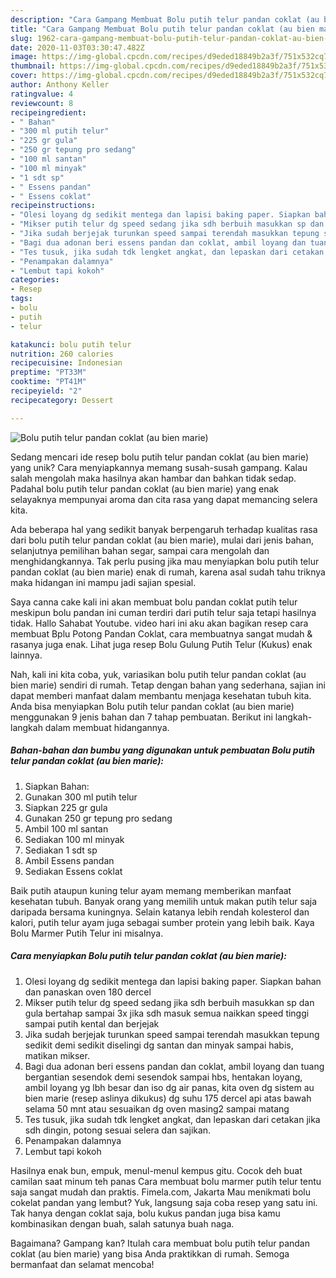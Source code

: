 ```yaml
---
description: "Cara Gampang Membuat Bolu putih telur pandan coklat (au bien marie) yang Bisa Manjain Lidah"
title: "Cara Gampang Membuat Bolu putih telur pandan coklat (au bien marie) yang Bisa Manjain Lidah"
slug: 1962-cara-gampang-membuat-bolu-putih-telur-pandan-coklat-au-bien-marie-yang-bisa-manjain-lidah
date: 2020-11-03T03:30:47.482Z
image: https://img-global.cpcdn.com/recipes/d9eded18849b2a3f/751x532cq70/bolu-putih-telur-pandan-coklat-au-bien-marie-foto-resep-utama.jpg
thumbnail: https://img-global.cpcdn.com/recipes/d9eded18849b2a3f/751x532cq70/bolu-putih-telur-pandan-coklat-au-bien-marie-foto-resep-utama.jpg
cover: https://img-global.cpcdn.com/recipes/d9eded18849b2a3f/751x532cq70/bolu-putih-telur-pandan-coklat-au-bien-marie-foto-resep-utama.jpg
author: Anthony Keller
ratingvalue: 4
reviewcount: 8
recipeingredient:
- " Bahan"
- "300 ml putih telur"
- "225 gr gula"
- "250 gr tepung pro sedang"
- "100 ml santan"
- "100 ml minyak"
- "1 sdt sp"
- " Essens pandan"
- " Essens coklat"
recipeinstructions:
- "Olesi loyang dg sedikit mentega dan lapisi baking paper. Siapkan bahan dan panaskan oven 180 dercel"
- "Mikser putih telur dg speed sedang jika sdh berbuih masukkan sp dan gula bertahap sampai 3x jika sdh masuk semua naikkan speed tinggi sampai putih kental dan berjejak"
- "Jika sudah berjejak turunkan speed sampai terendah masukkan tepung sedikit demi sedikit diselingi dg santan dan minyak sampai habis, matikan mikser."
- "Bagi dua adonan beri essens pandan dan coklat, ambil loyang dan tuang bergantian sesendok demi sesendok sampai hbs, hentakan loyang, ambil loyang yg lbh besar dan iso dg air panas, kita oven dg sistem au bien marie (resep aslinya dikukus) dg suhu 175 dercel api atas bawah selama 50 mnt atau sesuaikan dg oven masing2 sampai matang"
- "Tes tusuk, jika sudah tdk lengket angkat, dan lepaskan dari cetakan jika sdh dingin, potong sesuai selera dan sajikan."
- "Penampakan dalamnya"
- "Lembut tapi kokoh"
categories:
- Resep
tags:
- bolu
- putih
- telur

katakunci: bolu putih telur 
nutrition: 260 calories
recipecuisine: Indonesian
preptime: "PT33M"
cooktime: "PT41M"
recipeyield: "2"
recipecategory: Dessert

---
```



![Bolu putih telur pandan coklat (au bien marie)](https://img-global.cpcdn.com/recipes/d9eded18849b2a3f/751x532cq70/bolu-putih-telur-pandan-coklat-au-bien-marie-foto-resep-utama.jpg)

Sedang mencari ide resep bolu putih telur pandan coklat (au bien marie) yang unik? Cara menyiapkannya memang susah-susah gampang. Kalau salah mengolah maka hasilnya akan hambar dan bahkan tidak sedap. Padahal bolu putih telur pandan coklat (au bien marie) yang enak selayaknya mempunyai aroma dan cita rasa yang dapat memancing selera kita.

Ada beberapa hal yang sedikit banyak berpengaruh terhadap kualitas rasa dari bolu putih telur pandan coklat (au bien marie), mulai dari jenis bahan, selanjutnya pemilihan bahan segar, sampai cara mengolah dan menghidangkannya. Tak perlu pusing jika mau menyiapkan bolu putih telur pandan coklat (au bien marie) enak di rumah, karena asal sudah tahu triknya maka hidangan ini mampu jadi sajian spesial.

Saya canna cake kali ini akan membuat bolu pandan coklat putih telur meskipun bolu pandan ini cuman terdiri dari putih telur saja tetapi hasilnya tidak. Hallo Sahabat Youtube. video hari ini aku akan bagikan resep cara membuat Bplu Potong Pandan Coklat, cara membuatnya sangat mudah &amp; rasanya juga enak. Lihat juga resep Bolu Gulung Putih Telur (Kukus) enak lainnya.


Nah, kali ini kita coba, yuk, variasikan bolu putih telur pandan coklat (au bien marie) sendiri di rumah. Tetap dengan bahan yang sederhana, sajian ini dapat memberi manfaat dalam membantu menjaga kesehatan tubuh kita. Anda bisa menyiapkan Bolu putih telur pandan coklat (au bien marie) menggunakan 9 jenis bahan dan 7 tahap pembuatan. Berikut ini langkah-langkah dalam membuat hidangannya.

<!--inarticleads1-->

##### Bahan-bahan dan bumbu yang digunakan untuk pembuatan Bolu putih telur pandan coklat (au bien marie):

1. Siapkan  Bahan:
1. Gunakan 300 ml putih telur
1. Siapkan 225 gr gula
1. Gunakan 250 gr tepung pro sedang
1. Ambil 100 ml santan
1. Sediakan 100 ml minyak
1. Sediakan 1 sdt sp
1. Ambil  Essens pandan
1. Sediakan  Essens coklat


Baik putih ataupun kuning telur ayam memang memberikan manfaat kesehatan tubuh. Banyak orang yang memilih untuk makan putih telur saja daripada bersama kuningnya. Selain katanya lebih rendah kolesterol dan kalori, putih telur ayam juga sebagai sumber protein yang lebih baik. Kaya Bolu Marmer Putih Telur ini misalnya. 

<!--inarticleads2-->

##### Cara menyiapkan Bolu putih telur pandan coklat (au bien marie):

1. Olesi loyang dg sedikit mentega dan lapisi baking paper. Siapkan bahan dan panaskan oven 180 dercel
1. Mikser putih telur dg speed sedang jika sdh berbuih masukkan sp dan gula bertahap sampai 3x jika sdh masuk semua naikkan speed tinggi sampai putih kental dan berjejak
1. Jika sudah berjejak turunkan speed sampai terendah masukkan tepung sedikit demi sedikit diselingi dg santan dan minyak sampai habis, matikan mikser.
1. Bagi dua adonan beri essens pandan dan coklat, ambil loyang dan tuang bergantian sesendok demi sesendok sampai hbs, hentakan loyang, ambil loyang yg lbh besar dan iso dg air panas, kita oven dg sistem au bien marie (resep aslinya dikukus) dg suhu 175 dercel api atas bawah selama 50 mnt atau sesuaikan dg oven masing2 sampai matang
1. Tes tusuk, jika sudah tdk lengket angkat, dan lepaskan dari cetakan jika sdh dingin, potong sesuai selera dan sajikan.
1. Penampakan dalamnya
1. Lembut tapi kokoh


Hasilnya enak bun, empuk, menul-menul kempus gitu. Cocok deh buat camilan saat minum teh panas Cara membuat bolu marmer putih telur tentu saja sangat mudah dan praktis. Fimela.com, Jakarta Mau menikmati bolu cokelat pandan yang lembut? Yuk, langsung saja coba resep yang satu ini. Tak hanya dengan coklat saja, bolu kukus pandan juga bisa kamu kombinasikan dengan buah, salah satunya buah naga. 

Bagaimana? Gampang kan? Itulah cara membuat bolu putih telur pandan coklat (au bien marie) yang bisa Anda praktikkan di rumah. Semoga bermanfaat dan selamat mencoba!
